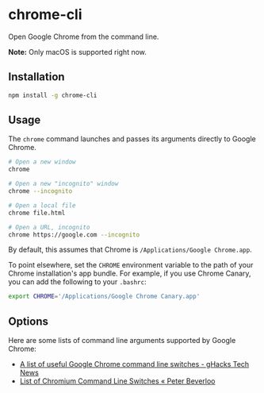 # chrome-cli

Open Google Chrome from the command line.

**Note:** Only macOS is supported right now.

## Installation

```sh
npm install -g chrome-cli
```

## Usage

The `chrome` command launches and passes its arguments directly to Google Chrome.

```sh
# Open a new window
chrome

# Open a new "incognito" window
chrome --incognito

# Open a local file
chrome file.html

# Open a URL, incognito
chrome https://google.com --incognito
```

By default, this assumes that Chrome is `/Applications/Google Chrome.app`.

To point elsewhere, set the `CHROME` environment variable to the path of your Chrome installation's app bundle. For example, if you use Chrome Canary, you can add the following to your `.bashrc`:

```sh
export CHROME='/Applications/Google Chrome Canary.app'
```

## Options

Here are some lists of command line arguments supported by Google Chrome:

* [A list of useful Google Chrome command line switches - gHacks Tech News](https://www.ghacks.net/2013/10/06/list-useful-google-chrome-command-line-switches/)
* [List of Chromium Command Line Switches « Peter Beverloo](http://peter.sh/experiments/chromium-command-line-switches/)
